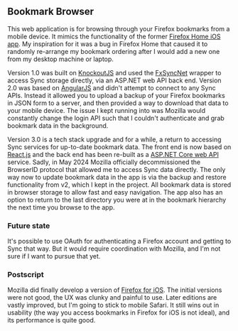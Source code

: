 ## Bookmark Browser
This web application is for browsing through your Firefox bookmarks from a mobile device. It mimics the functionality of the former [Firefox Home iOS app](https://blog.mozilla.org/en/mozilla/firefox-home-submitted-to-apple-app-store). My inspiration for it was a bug in Firefox Home that caused it to randomly re-arrange my bookmark ordering after I would add a new one from my desktop machine or laptop.

Version 1.0 was built on [KnockoutJS](http://knockoutjs.com/) and used the [FxSyncNet](https://github.com/pieterderycke/FxSyncNet) wrapper to access Sync storage directly, via an ASP.NET web API back end. Version 2.0 was based on [AngularJS](https://angularjs.org) and didn't attempt to connect to any Sync APIs. Instead it allowed you to upload a backup of your Firefox bookmarks in JSON form to a server, and then provided a way to download that data to your mobile device. The issue I kept running into was Mozilla would constantly change the login API such that I couldn't authenticate and grab bookmark data in the background.

Version 3.0 is a tech stack upgrade and for a while, a return to accessing Sync services for up-to-date bookmark data. The front end is now based on [React.js](https://react.dev) and the back end has been re-built as a [ASP.NET Core web API](https://docs.microsoft.com/en-us/aspnet/core/web-api) service. Sadly, in May 2024 Mozilla officially decommissioned the BrowserID protocol that allowed me to access Sync data directly. The only way now to update bookmark data in the app is via the backup and restore functionality from v2, which I kept in the project. All bookmark data is stored in browser storage to allow fast and easy navigation. The app also has an option to return to the last directory you were at in the bookmark hierarchy the next time you browse to the app.

### Future state
It's possible to use OAuth for authenticating a Firefox account and getting to Sync that way. But it would require coordination with Mozilla, and I'm not sure if I want to pursue that yet.

### Postscript
Mozilla did finally develop a version of [Firefox for iOS](https://www.mozilla.org/en-US/firefox/mobile/ios). The initial versions were not good, the UX was clunky and painful to use. Later editions are vastly improved, but I'm going to stick to mobile Safari. It still wins out in usability (the way you access bookmarks in Firefox for iOS is not ideal), and its performance is quite good.
